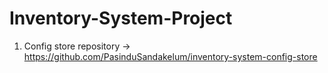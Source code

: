 # Inventory-System-Project

1. Config store repository -> https://github.com/PasinduSandakelum/inventory-system-config-store

